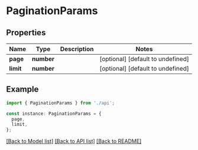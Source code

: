 # PaginationParams

## Properties

| Name      | Type       | Description | Notes                             |
| --------- | ---------- | ----------- | --------------------------------- |
| **page**  | **number** |             | [optional] [default to undefined] |
| **limit** | **number** |             | [optional] [default to undefined] |

## Example

```typescript
import { PaginationParams } from './api';

const instance: PaginationParams = {
  page,
  limit,
};
```

[[Back to Model list]](../README.md#documentation-for-models) [[Back to API list]](../README.md#documentation-for-api-endpoints) [[Back to README]](../README.md)
